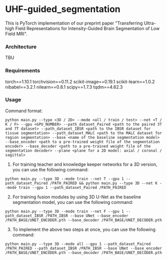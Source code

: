 # UHF-guided_segmentation

This is PyTorch implementation of our preprint paper "Transferring Ultra-high Field Representations for Intensity-Guided Brain Segmentation of Low Field MRI".

### Architecture

TBU

### Requirements

torch==1.10.1
torchvision==0.11.2
scikit-image==0.19.1
scikit-learn==1.0.2
nibabel==3.2.1
nilearn==0.8.1
scipy==1.7.3
tqdm==4.62.3

### Usage

Command format:
```
python main.py --type <3D / 2D> --mode <all / train / test> --net <T / K / F> --gpu <GPU_NUMBER> --path_dataset_Paired <path to the paired 3T and 7T dataset> --path_dataset_IBSR <path to the IBSR dataset for tissue segmentation> --path_dataset_MALC <path to the MALC dataset for region segmentation> --base <name of the baseline segmentation model> --base_encoder <path to a pre-trained weight file of the segmentation encoder> --base_decoder <path to a pre-trained weight file of the segmentation decoder> --plane <plane for a 2D model: axial / coronal / sagittal>
```

1. For training teacher and knowledge keeper networks for a 3D version, you can use the following command:
```
python main.py --type 3D --mode train --net T --gpu 1 --path_dataset_Paired /PATH_PAIRED && python main.py --type 3D --net K --mode train --gpu 1 --path_dataset_Paired /PATH_PAIRED
```

2. For training fusion modules by using 3D U-Net as the baseline segmentation model, you can use the following command:
```
python main.py --type 3D --mode train --net F --gpu 1 --path_dataset_IBSR /PATH_IBSR --base UNet --base_encoder /PATH_BASE/UNET_ENCODER.pth --base_decoder /PATH_BASE/UNET_DECODER.pth
```

3. To implement the above two steps at once, you can use the following command:
```
python main.py --type 3D --mode all --gpu 1 --path_dataset_Paired /PATH_PAIRED --path_dataset_IBSR /PATH_IBSR --base UNet --base_encoder /PATH_BASE/UNET_ENCODER.pth --base_decoder /PATH_BASE/UNET_DECODER.pth
```
   

